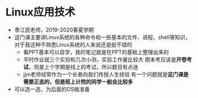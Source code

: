 # Linux应用技术

- 季江民老师，2019-2020春夏学期
- 这门课主要讲Linux系统的各种命令和一些基本的文件、进程、shell等知识，对于我这种不熟悉Linux系统的人来说还是挺不错的 
  - 看PPT基本可以自学，我的笔记就是在PPT的基础上整理出来的 
  - 平时作业就三个实验和几次小测，实验工作量比较大 期末考应该是**开卷考试**，但是上个学期是线上的考试，所以题目有点迷 
  - jjm老师经常作为一个长者向我们传授人生经验 有一个问题就是**这门课是需要正态的，但是班上计院的同学一般会比较多**
- 可以选一选，为后面的OS做准备
